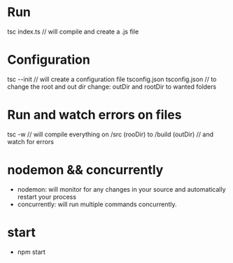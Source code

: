 # Run
tsc index.ts // will compile and create a .js file

# Configuration
tsc --init // will create a configuration file tsconfig.json
tsconfig.json // to change the root and out dir change:
outDir and rootDir to wanted folders

# Run and watch errors on files
tsc -w // will compile everything on /src (rooDir) to /build (outDir)
// and watch for errors

# nodemon && concurrently
- nodemon: will monitor for any changes in your source and automatically restart your process
- concurrently: will run multiple commands concurrently.

# start
- npm start